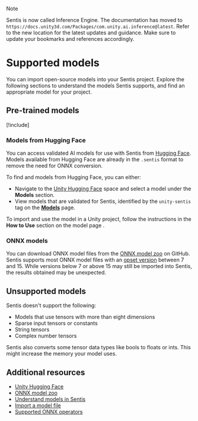> [!NOTE]
> Sentis is now called Inference Engine. The documentation has moved to `https://docs.unity3d.com/Packages/com.unity.ai.inference@latest`. Refer to the new location for the latest updates and guidance. Make sure to update your bookmarks and references accordingly.

# Supported models

You can import open-source models into your Sentis project. Explore the following sections to understand the models Sentis supports, and find an appropriate model for your project.

## Pre-trained models

[!include[](snippets/model-registry.md)]

### Models from Hugging Face

You can access validated AI models for use with Sentis from [Hugging Face](https://huggingface.co/models). Models available from Hugging Face are already in the `.sentis` format to remove the need for ONNX conversion.

To find and models from Hugging Face, you can either:

- Navigate to the [Unity Hugging Face](https://huggingface.co/unity) space and select a model under the **Models** section.
- View models that are validated for Sentis, identified by the `unity-sentis` tag on the [**Models**](https://huggingface.co/models?library=unity-sentis&sort=likes) page.

To import and use the model in a Unity project, follow the instructions in the **How to Use** section on the model page .

### ONNX models

You can download ONNX model files from the [ONNX model zoo](https://github.com/onnx/models) on GitHub. Sentis supports most ONNX model files with an [opset version](https://github.com/onnx/onnx/blob/main/docs/Versioning.md#released-versions) between 7 and 15. While versions below 7 or above 15 may still be imported into Sentis, the results obtained may be unexpected.

## Unsupported models

Sentis doesn't support the following:

- Models that use tensors with more than eight dimensions
- Sparse input tensors or constants
- String tensors
- Complex number tensors

Sentis also converts some tensor data types like bools to floats or ints. This might increase the memory your model uses.

## Additional resources

- [Unity Hugging Face](https://huggingface.co)
- [ONNX model zoo](https://github.com/onnx/models)
- [Understand models in Sentis](models-concept.md)
- [Import a model file](import-a-model-file.md)
- [Supported ONNX operators](supported-operators.md)

